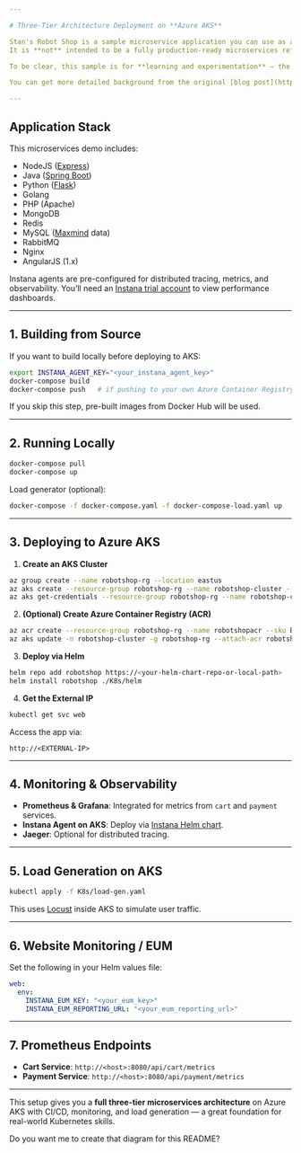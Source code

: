 ```yaml
---

# Three-Tier Architecture Deployment on **Azure AKS**

Stan's Robot Shop is a sample microservice application you can use as a sandbox to test and learn containerized application orchestration, monitoring, and observability techniques.
It is **not** intended to be a fully production-ready microservices reference implementation, but by deploying and experimenting with it, you will gain hands-on experience with AKS, Helm, CI/CD, and monitoring stacks.

To be clear, this sample is for **learning and experimentation** — the error handling is minimal and security hardening is not implemented by default.

You can get more detailed background from the original [blog post](https://www.instana.com/blog/stans-robot-shop-sample-microservice-application/) about the application.

---
```


## Application Stack

This microservices demo includes:

* NodeJS ([Express](http://expressjs.com/))
* Java ([Spring Boot](https://spring.io/))
* Python ([Flask](http://flask.pocoo.org))
* Golang
* PHP (Apache)
* MongoDB
* Redis
* MySQL ([Maxmind](http://www.maxmind.com) data)
* RabbitMQ
* Nginx
* AngularJS (1.x)

Instana agents are pre-configured for distributed tracing, metrics, and observability.
You’ll need an [Instana trial account](https://instana.com/trial?utm_source=github&utm_medium=robot_shop) to view performance dashboards.

---

## 1. Building from Source

If you want to build locally before deploying to AKS:

```bash
export INSTANA_AGENT_KEY="<your_instana_agent_key>"
docker-compose build
docker-compose push   # if pushing to your own Azure Container Registry
```

If you skip this step, pre-built images from Docker Hub will be used.

---

## 2. Running Locally

```bash
docker-compose pull
docker-compose up
```

Load generator (optional):

```bash
docker-compose -f docker-compose.yaml -f docker-compose-load.yaml up
```

---

## 3. Deploying to Azure AKS

1. **Create an AKS Cluster**

```bash
az group create --name robotshop-rg --location eastus
az aks create --resource-group robotshop-rg --name robotshop-cluster --node-count 3 --enable-addons monitoring --generate-ssh-keys
az aks get-credentials --resource-group robotshop-rg --name robotshop-cluster
```

2. **(Optional) Create Azure Container Registry (ACR)**

```bash
az acr create --resource-group robotshop-rg --name robotshopacr --sku Basic
az aks update -n robotshop-cluster -g robotshop-rg --attach-acr robotshopacr
```

3. **Deploy via Helm**

```bash
helm repo add robotshop https://<your-helm-chart-repo-or-local-path>
helm install robotshop ./K8s/helm
```

4. **Get the External IP**

```bash
kubectl get svc web
```

Access the app via:

```
http://<EXTERNAL-IP>
```

---

## 4. Monitoring & Observability

* **Prometheus & Grafana**: Integrated for metrics from `cart` and `payment` services.
* **Instana Agent on AKS**: Deploy via [Instana Helm chart](https://github.com/instana/helm-charts).
* **Jaeger**: Optional for distributed tracing.

---

## 5. Load Generation on AKS

```bash
kubectl apply -f K8s/load-gen.yaml
```

This uses [Locust](https://locust.io) inside AKS to simulate user traffic.

---

## 6. Website Monitoring / EUM

Set the following in your Helm values file:

```yaml
web:
  env:
    INSTANA_EUM_KEY: "<your_eum_key>"
    INSTANA_EUM_REPORTING_URL: "<your_eum_reporting_url>"
```

---

## 7. Prometheus Endpoints

* **Cart Service**: `http://<host>:8080/api/cart/metrics`
* **Payment Service**: `http://<host>:8080/api/payment/metrics`

---

This setup gives you a **full three-tier microservices architecture** on Azure AKS with CI/CD, monitoring, and load generation — a great foundation for real-world Kubernetes skills.



Do you want me to create that diagram for this README?
